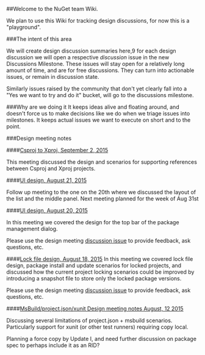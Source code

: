 ##Welcome to the NuGet team Wiki.

We plan to use this Wiki for tracking design discussions, for now this is a "playground".

###The intent of this area

We will create design discussion summaries here,9 for each design discussion we will open a respective *discussion* issue in the new Discussions Milestone. These issues will stay open for a relatively long amount of time, and are for free discussions. They can turn into actionable issues, or remain in discussion state.

Similarly issues raised by the community that don't yet clearly fall into a "Yes we want to try and do it" bucket, will go to the discussions milestone.

###Why are we doing it
It keeps ideas alive and floating around, and doesn't force us to make decisions like we do when we triage issues into milestones. It keeps actual issues we want to execute on short and to the point.

###Design meeting notes

####[Csproj to Xproj, September 2, 2015](https://github.com/NuGet/Home/wiki/Csproj-to-Xproj-reference-design-meeting-notes-September-2,-2015)

This meeting discussed the design and scenarios for supporting references between Csproj and Xproj projects.

####[UI design, August 21, 2015](https://github.com/NuGet/Home/wiki/NuGet-UI-design-meeting-notes-August-21,-2015)

Follow up meeting to the one on the 20th where we discussed the layout of the list and the middle panel. Next meeting planned for the week of Aug 31st

####[UI design, August 20, 2015](https://github.com/NuGet/Home/wiki/NuGet-UI-design-meeting-notes-August-20-2015)

In this meeting we covered the design for the top bar of the package management dialog.

Please use the design meeting [discussion issue](https://github.com/NuGet/Home/issues/1236) to provide feedback, ask questions, etc.

####[Lock file design, August 18, 2015](https://github.com/NuGet/Home/wiki/Lock-file-design-meeting-notes---August-18,-2015)
In this meeting we covered lock file design, package install and update scenarios for locked projects, and discussed how the current project locking scenarios could be improved by introducing a snapshot file to store only the locked package versions.

Please use the design meeting [discussion issue](https://github.com/NuGet/Home/issues/1233) to provide feedback, ask questions, etc.

####[MsBuild/project.json/xunit Design meeting notes August, 12 2015](https://github.com/NuGet/Home/wiki/MsBuild---project.json---xunit-Design-meeting-notes-August,-12-2015)

Discussing several limitations of project.json + msbuild scenarios. Particularly support for xunit (or other test runners) requiring copy local.

Planning a force copy by Update I, and need further discussion on package spec to perhaps include it as an RID?
